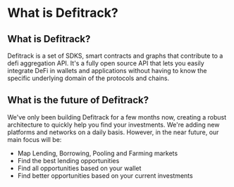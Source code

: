 # What is Defitrack?

## What is Defitrack?

Defitrack is a set of SDKS, smart contracts and graphs that contribute to a defi aggregation API. It's a fully open source API that lets you easily integrate DeFi in wallets and applications without having to know the specific underlying domain of the protocols and chains.

## What is the future of Defitrack?

We've only been building Defitrack for a few months now, creating a robust architecture to quickly help you find your investments. We're adding new platforms and networks on a daily basis. However, in the near future, our main focus will be:

* Map Lending, Borrowing, Pooling and Farming markets
* Find the best lending opportunities
* Find all opportunities based on your wallet
* Find better opportunities based on your current investments

